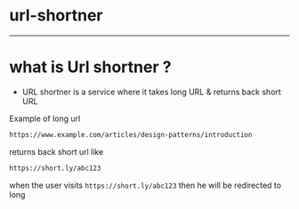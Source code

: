 # url-shortner
--------------

# what is Url shortner ?

- URL shortner is a service where it takes long URL & returns back short URL

Example of long url

```bash
https://www.example.com/articles/design-patterns/introduction
```

returns back short url like
``` bash
https://short.ly/abc123
```

when the user visits ``` https://short.ly/abc123 ``` then he will be redirected to long

